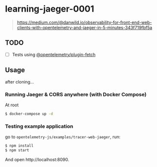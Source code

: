 # learning-jaeger-0001

> https://medium.com/@danwild.io/observability-for-front-end-web-clients-with-opentelemetry-and-jaeger-in-5-minutes-343f719fbf5a

## TODO

- [ ] Tests using [@opentelemetry/plugin-fetch](https://github.com/open-telemetry/opentelemetry-js/tree/master/packages/opentelemetry-plugin-fetch)

## Usage

after cloning...

### Running Jaeger & CORS anywhere (with Docker Compose)

At root

```sh
$ docker-compose up -d
```

### Testing example application

go to `opentelemetry-js/examples/tracer-web-jaeger`, run:

```sh
$ npm install
$ npm start
```

And open http://localhost:8090.
